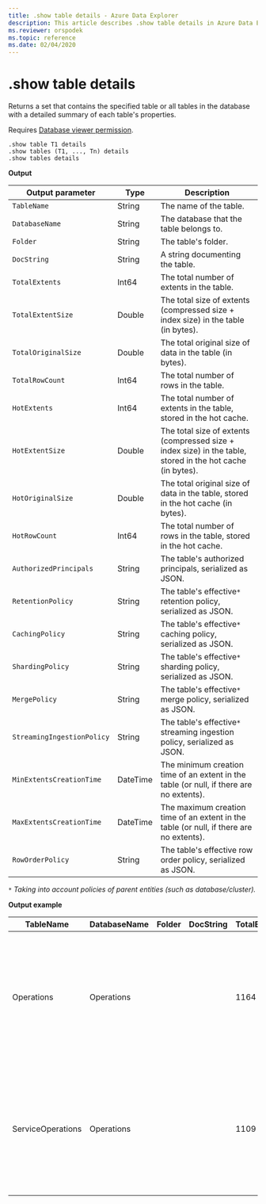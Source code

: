 ```yaml
---
title: .show table details - Azure Data Explorer
description: This article describes .show table details in Azure Data Explorer.
ms.reviewer: orspodek
ms.topic: reference
ms.date: 02/04/2020
---
```

# .show table details
Returns a set that contains the specified table or all tables in the database with a detailed summary of each table's properties.

Requires [Database viewer permission](../management/access-control/role-based-authorization.md).

```kusto
.show table T1 details
.show tables (T1, ..., Tn) details
.show tables details
```

**Output**

| Output parameter           | Type     | Description                                                                                     |
|----------------------------|----------|-------------------------------------------------------------------------------------------------|
| `TableName`                | String   | The name of the table.                                                                          |
| `DatabaseName`             | String   | The database that the table belongs to.                                                         |
| `Folder`                   | String   | The table's folder.                                                                             |
| `DocString`                | String   | A string documenting the table.                                                                 |
| `TotalExtents`             | Int64    | The total number of extents in the table.                                                       |
| `TotalExtentSize`          | Double   | The total size of extents (compressed size + index size) in the table (in bytes).               |
| `TotalOriginalSize`        | Double   | The total original size of data in the table (in bytes).                                        |
| `TotalRowCount`            | Int64    | The total number of rows in the table.                                                          |
| `HotExtents`               | Int64    | The total number of extents in the table, stored in the hot cache.                              |
| `HotExtentSize`            | Double   | The total size of extents (compressed size + index size) in the table, stored in the hot cache (in bytes). |
| `HotOriginalSize`          | Double   | The total original size of data in the table, stored in the hot cache (in bytes).               |
| `HotRowCount`              | Int64    | The total number of rows in the table, stored in the hot cache.                                 |
| `AuthorizedPrincipals`     | String   | The table's authorized principals, serialized as JSON.                                          |
| `RetentionPolicy`          | String   | The table's effective`*` retention policy, serialized as JSON.                                  |
| `CachingPolicy`            | String   | The table's effective`*` caching policy, serialized as JSON.                                    |
| `ShardingPolicy`           | String   | The table's effective`*` sharding policy, serialized as JSON.                                   |
| `MergePolicy`              | String   | The table's effective`*` merge policy, serialized as JSON.                                      |
| `StreamingIngestionPolicy` | String   | The table's effective`*` streaming ingestion policy, serialized as JSON.                        |
| `MinExtentsCreationTime`   | DateTime | The minimum creation time of an extent in the table (or null, if there are no extents).         |
| `MaxExtentsCreationTime`   | DateTime | The maximum creation time of an extent in the table (or null, if there are no extents).         |
| `RowOrderPolicy`           | String   | The table's effective row order policy, serialized as JSON.                                     |

`*` *Taking into account policies of parent entities (such as database/cluster).*

**Output example**

| TableName         | DatabaseName | Folder | DocString | TotalExtents | TotalExtentSize | TotalOriginalSize | TotalRowCount | HotExtents | HotExtentSize | HotOriginalSize | HotRowCount | AuthorizedPrincipals                                                                                                                                                                               | RetentionPolicy                                                                                                                                       | CachingPolicy                                                                        | ShardingPolicy                                                                    | MergePolicy                                                                                                                                             | StreamingIngestionPolicy | MinExtentsCreationTime      | MaxExtentsCreationTime      |
|-------------------|--------------|--------|-----------|--------------|-----------------|-------------------|---------------|------------|---------------|-----------------|-------------|----------------------------------------------------------------------------------------------------------------------------------------------------------------------------------------------------|-------------------------------------------------------------------------------------------------------------------------------------------------------|--------------------------------------------------------------------------------------|-----------------------------------------------------------------------------------|---------------------------------------------------------------------------------------------------------------------------------------------------------|--------------------------|-----------------------------|-----------------------------|
| Operations        | Operations   |        |           | 1164         | 37687203        | 53451358          | 223325        | 29         | 838752        | 1388213         | 5117        | [{"Type": "AAD User", "DisplayName": "My Name (upn: alias@fabrikam.com)", "ObjectId": "a7a77777-4c21-4649-95c5-350bf486087b", "FQN": "aaduser=a7a77777-4c21-4649-95c5-350bf486087b", "Notes": ""}] | {"SoftDeletePeriod": "365.00:00:00", "ContainerRecyclingPeriod": "1.00:00:00", "ExtentsDataSizeLimitInBytes": 0, "OriginalDataSizeLimitInBytes": 0 }  | { "DataHotSpan": "4.00:00:00", "IndexHotSpan": "4.00:00:00", "ColumnOverrides": [] } | { "MaxRowCount": 750000, "MaxExtentSizeInMb": 1024, "MaxOriginalSizeInMb": 2048 } | { "RowCountUpperBoundForMerge": 0, "MaxExtentsToMerge": 100, "LoopPeriod": "01:00:00", "MaxRangeInHours": 3, "AllowRebuild": true, "AllowMerge": true } | null                     |
| ServiceOperations | Operations   |        |           | 1109         | 76588803        | 91553069          | 110125        | 27         | 2635742       | 2929926         | 3162        | [{"Type": "AAD User", "DisplayName": "My Name (upn: alias@fabrikam.com)", "ObjectId": "a7a77777-4c21-4649-95c5-350bf486087b", "FQN": "aaduser=a7a77777-4c21-4649-95c5-350bf486087b", "Notes": ""}] | { "SoftDeletePeriod": "365.00:00:00", "ContainerRecyclingPeriod": "1.00:00:00", "ExtentsDataSizeLimitInBytes": 0, "OriginalDataSizeLimitInBytes": 0 } | { "DataHotSpan": "4.00:00:00", "IndexHotSpan": "4.00:00:00", "ColumnOverrides": [] } | { "MaxRowCount": 750000, "MaxExtentSizeInMb": 1024, "MaxOriginalSizeInMb": 2048 } | { "RowCountUpperBoundForMerge": 0, "MaxExtentsToMerge": 100, "LoopPeriod": "01:00:00", "MaxRangeInHours": 3, "AllowRebuild": true, "AllowMerge": true } | null                     | 2018-02-08 15:30:38.8489786 | 2018-02-14 07:47:28.7660267 |
